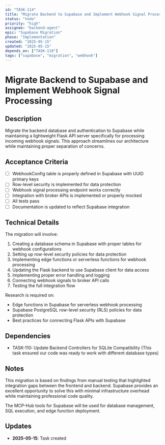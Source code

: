```yaml
---
id: "TASK-114"
title: "Migrate Backend to Supabase and Implement Webhook Signal Processing"
status: "todo"
priority: "high"
assignee: "backend-agent"
epic: "Supabase Migration"
phase: "Implementation"
created: "2025-05-15"
updated: "2025-05-15"
depends_on: ["TASK-110"]
tags: ["supabase", "migration", "webhook"]
---
```


# Migrate Backend to Supabase and Implement Webhook Signal Processing

## Description
Migrate the backend database and authentication to Supabase while maintaining a lightweight Flask API server specifically for processing incoming webhook signals. This approach streamlines our architecture while maintaining proper separation of concerns.

## Acceptance Criteria
- [ ] WebhookConfig table is properly defined in Supabase with UUID primary keys
- [ ] Row-level security is implemented for data protection
- [ ] Webhook signal processing endpoint works correctly
- [ ] Integration with broker APIs is implemented or properly mocked
- [ ] All tests pass
- [ ] Documentation is updated to reflect Supabase integration

## Technical Details
The migration will involve:
1. Creating a database schema in Supabase with proper tables for webhook configurations
2. Setting up row-level security policies for data protection
3. Implementing edge functions or serverless functions for webhook processing
4. Updating the Flask backend to use Supabase client for data access
5. Implementing proper error handling and logging
6. Connecting webhook signals to broker API calls
7. Testing the full integration flow

Research is required on:
- Edge functions in Supabase for serverless webhook processing
- Supabase PostgreSQL row-level security (RLS) policies for data protection
- Best practices for connecting Flask APIs with Supabase

## Dependencies
- TASK-110: Update Backend Controllers for SQLite Compatibility (This task ensured our code was ready to work with different database types)

## Notes
This migration is based on findings from manual testing that highlighted integration gaps between the frontend and backend. Supabase provides an excellent opportunity to solve this with minimal infrastructure overhead while maintaining professional code quality.

The MCP-Hub tools for Supabase will be used for database management, SQL execution, and edge function deployment.

## Updates
- **2025-05-15**: Task created